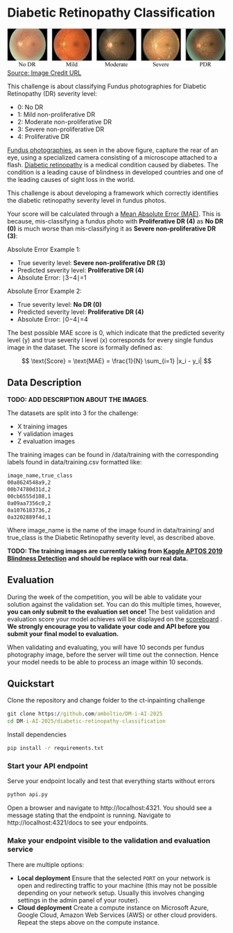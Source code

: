 # Diabetic Retinopathy Classification

![diabetic retinopathy classification example](../images/diabetic-retinopathy-classification.png)
[Source: Image Credit URL](https://www.sciencedirect.com/science/article/pii/S0957417423000581)

This challenge is about classifying Fundus photographies for Diabetic Retinopathy (DR) severity level:
- 0: No DR
- 1: Mild non-proliferative DR
- 2: Moderate non-proliferative DR
- 3: Severe non-proliferative DR
- 4: Proliferative DR


[Fundus photographies](https://en.wikipedia.org/wiki/Fundus_photography), as seen in the above figure, capture the rear of an eye, using a specialized camera consisting of a microscope attached to a flash.
[Diabetic retinopathy](https://en.wikipedia.org/wiki/Diabetic_retinopathy) is a medical condition caused by diabetes. The condition is a leading cause of blindness in developed countries and one of the leading causes of sight loss in the world.

This challenge is about developing a framework which correctly identifies the diabetic retinopathy severity level in fundus photos.

Your score will be calculated through a [Mean Absolute Error (MAE)](https://en.wikipedia.org/wiki/Mean_absolute_error). This is because, mis-classifying a fundus photo with **Proliferative DR (4)** as **No DR (0)** is much worse than mis-classifying it as **Severe non-proliferative DR (3)**:

Absolute Error Example 1:
- True severity level: **Severe non-proliferative DR (3)**
- Predicted severity level: **Proliferative DR (4)**
- Absolute Error: ∣3−4∣=1

Absolute Error Example 2:
- True severity level: **No DR (0)**
- Predicted severity level: **Proliferative DR (4)**
- Absolute Error: ∣0−4∣=4


The best possible MAE score is 0, which indicate that the predicted severity level (y) and true severity l level (x) corresponds for every single fundus image in the dataset. The score is formally defined as:

$$
\text{Score} = \text{MAE} = \frac{1}{N} \sum_{i=1} |x_i - y_i|
 $$

## Data Description

**TODO: ADD DESCRIPTION ABOUT THE IMAGES**. 

The datasets are split into 3 for the challenge:

* X training images
* Y validation images
* Z evaluation images

The training images can be found in /data/training with the corresponding labels found in data/training.csv formatted like:

```
image_name,true_class
00a8624548a9,2
00b74780d31d,2
00cb6555d108,1
0a09aa7356c0,2
0a1076183736,2
0a3202889f4d,1
```
Where image_name is the name of the image found in data/training/ and true_class is the Diabetic Retinopathy severity level, as described above. 

**TODO: The training images are currently taking from [Kaggle APTOS 2019 Blindness Detection](https://www.kaggle.com/datasets/sovitrath/diabetic-retinopathy-224x224-2019-data?resource=download&select=train.csv) and should be replace with our real data.**


## Evaluation
During the week of the competition, you will be able to validate your solution against the validation set. You can do this multiple times, however, **you can only submit to the evaluation set once!** The best validation and evaluation score your model achieves will be displayed on the <a href="https://cases.dmiai.dk"> scoreboard</a> . 
**We strongly encourage you to validate your code and API before you submit your final model to evaluation.**

When validating and evaluating, you will have 10 seconds per fundus photography image, before the server will time out the connection. Hence your model needs to be able to process an image within 10 seconds. 

## Quickstart
Clone the repository and change folder to the ct-inpainting challenge

```cmd
git clone https://github.com/amboltio/DM-i-AI-2025
cd DM-i-AI-2025/diabetic-retinopathy-classification
```
Install dependencies
```cmd
pip install -r requirements.txt
```

### Start your API endpoint
Serve your endpoint locally and test that everything starts without errors

```cmd
python api.py
```
Open a browser and navigate to http://localhost:4321. You should see a message stating that the endpoint is running. Navigate to http://localhost:4321/docs to see your endpoints.

### Make your endpoint visible to the validation and evaluation service
There are multiple options:
- **Local deployment** Ensure that the selected `PORT` on your network is open and redirecting traffic to your machine (this may not be possible depending on your network setup. Usually this involves changing settings in the admin panel of your router). 
- **Cloud deployment** Create a compute instance on Microsoft Azure, Google Cloud, Amazon Web Services (AWS) or other cloud providers. Repeat the steps above on the compute instance. 